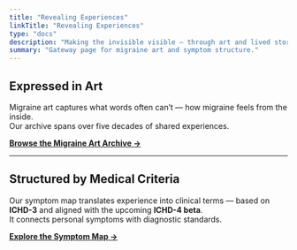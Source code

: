 ```yaml
---
title: "Revealing Experiences"
linkTitle: "Revealing Experiences"
type: "docs"
description: "Making the invisible visible — through art and lived stories"
summary: "Gateway page for migraine art and symptom structure."
---
```


## Expressed in Art

Migraine art captures what words often can’t — how migraine feels from the inside.  
Our archive spans over five decades of shared experiences.

[**Browse the Migraine Art Archive →**](/art)

---

## Structured by Medical Criteria

Our symptom map translates experience into clinical terms — based on **ICHD-3** and aligned with the upcoming **ICHD-4 beta**.  
It connects personal symptoms with diagnostic standards.

[**Explore the Symptom Map →**](/symptoms)
